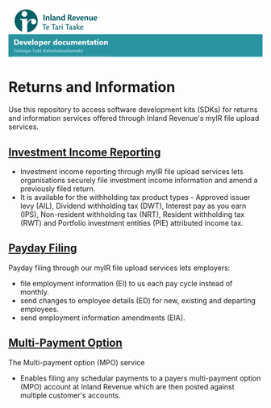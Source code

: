 ![IRD logo](Images/IRlogo.gif)
![Software Dev](Images/SoftwareDev.png)

# Returns and Information

Use this repository to access software development kits (SDKs) for returns and information services offered through Inland Revenue's myIR file upload services.

## [Investment Income Reporting](./Service%20-%20Investment%20Income%20Reporting/)

* Investment income reporting through myIR file upload services lets organisations securely file investment income information and amend a previously filed return.
* It is available for the withholding tax product types - Approved issuer levy (AIL), Dividend withholding tax (DWT), Interest pay as you earn (IPS), Non-resident withholding tax (NRT), Resident withholding tax (RWT) and Portfolio investment entities (PIE) attributed income tax.

## [Payday Filing](./Service%20-%20Payday%20Filing/)

Payday filing through our myIR file upload services lets employers:
* file employment information (EI) to us each pay cycle instead of monthly.
* send changes to employee details (ED) for new, existing and departing employees.
* send employment information amendments (EIA).

## [Multi-Payment Option](./Service%20-%20Multi-Payment%20ption/)

The Multi-payment option (MPO) service 
* Enables filing any schedular payments to a payers multi-payment option (MPO) account at Inland Revenue which are then posted against multiple customer's accounts. 